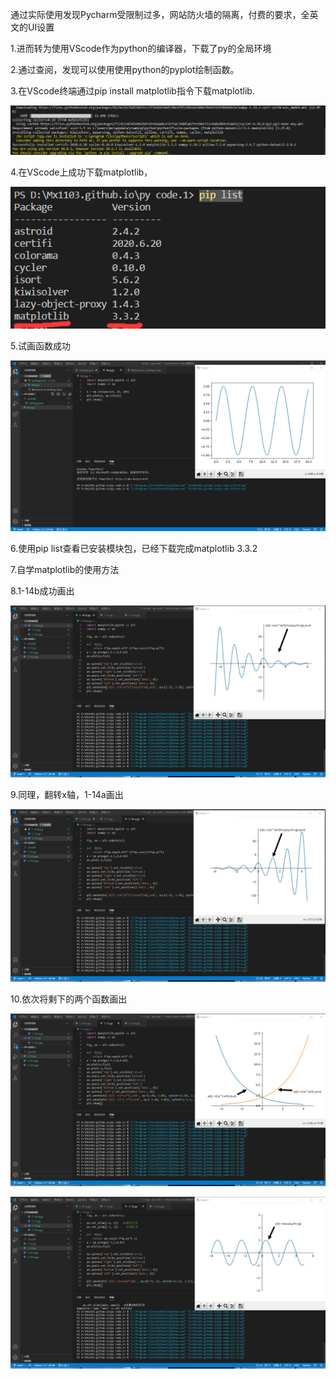 通过实际使用发现Pycharm受限制过多，网站防火墙的隔离，付费的要求，全英文的UI设置  
  
1.进而转为使用VScode作为python的编译器，下载了py的全局环境
  
2.通过查阅，发现可以使用使用python的pyplot绘制函数。  

3.在VScode终端通过pip install matplotlib指令下载matplotlib.  

![下载matplotlib](下载matplotlib.png)    

4.在VScode上成功下载matplotlib，  

![成功下载matplotlib](6.png)    

5.试画函数成功  

![试画函数](5.png)    

6.使用pip list查看已安装模块包，已经下载完成matplotlib 3.3.2  

7.自学matplotlib的使用方法  

8.1-14b成功画出 

![1-14-b](1-14-b.png)  

9.同理，翻转x轴，1-14a画出  

![1-14-a](1-14-a.png)  

10.依次将剩下的两个函数画出  

![1-11](1-11.png)  

![1-12](1-12.png)   
  
